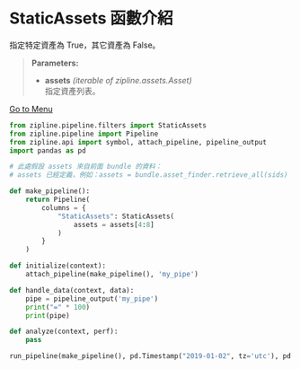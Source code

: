 # StaticAssets 函數介紹

指定特定資產為 True，其它資產為 False。

> **Parameters:**
> - **assets** _(iterable of zipline.assets.Asset)_  
>   指定資產列表。

[Go to Menu](#menu)

```python
from zipline.pipeline.filters import StaticAssets
from zipline.pipeline import Pipeline
from zipline.api import symbol, attach_pipeline, pipeline_output
import pandas as pd

# 此處假設 assets 來自前面 bundle 的資料：
# assets 已經定義，例如：assets = bundle.asset_finder.retrieve_all(sids)

def make_pipeline():
    return Pipeline(
        columns = {
            "StaticAssets": StaticAssets(
                assets = assets[4:8]
            )
        }
    )

def initialize(context):
    attach_pipeline(make_pipeline(), 'my_pipe')

def handle_data(context, data):
    pipe = pipeline_output('my_pipe')
    print("=" * 100)
    print(pipe)

def analyze(context, perf):
    pass

run_pipeline(make_pipeline(), pd.Timestamp("2019-01-02", tz='utc'), pd.Timestamp("2019-01-02", tz='utc'))
